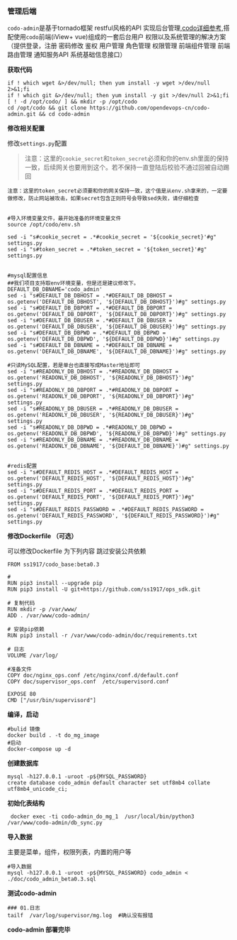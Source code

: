 ### 管理后端

`codo-admin`是基于tornado框架 restful风格的API 实现后台管理,[codo详细参考](https://github.com/opendevops-cn/codo-admin),搭配使用`codo`前端(iView+ vue)组成的一套后台用户 权限以及系统管理的解决方案（提供登录，注册 密码修改 鉴权 用户管理 角色管理 权限管理 前端组件管理 前端路由管理 通知服务API 系统基础信息接口）

**获取代码**

```shell
if ! which wget &>/dev/null; then yum install -y wget >/dev/null 2>&1;fi
if ! which git &>/dev/null; then yum install -y git >/dev/null 2>&1;fi
[ ! -d /opt/codo/ ] && mkdir -p /opt/codo
cd /opt/codo && git clone https://github.com/opendevops-cn/codo-admin.git && cd codo-admin
```
**修改相关配置**

修改`settings.py`配置

> 注意：这里的`cookie_secret`和`token_secret`必须和你的env.sh里面的保持一致，后续网关也要用到这个。若不保持一直登陆后校验不通过回被自动踢回

`注意：这里的token_secret必须要和你的网关保持一致，这个值是从env.sh拿来的，一定要做修改，防止网站被攻击，如果secret包含正则符号会导致sed失败，请仔细检查
`

```shell

#导入环境变量文件，最开始准备的环境变量文件
source /opt/codo/env.sh

sed -i "s#cookie_secret = .*#cookie_secret = '${cookie_secret}'#g" settings.py  
sed -i "s#token_secret = .*#token_secret = '${token_secret}'#g" settings.py     


#mysql配置信息
##我们项目支持取env环境变量，但是还是建议修改下。
DEFAULT_DB_DBNAME='codo_admin'
sed -i "s#DEFAULT_DB_DBHOST = .*#DEFAULT_DB_DBHOST = os.getenv('DEFAULT_DB_DBHOST', '${DEFAULT_DB_DBHOST}')#g" settings.py
sed -i "s#DEFAULT_DB_DBPORT = .*#DEFAULT_DB_DBPORT = os.getenv('DEFAULT_DB_DBPORT', '${DEFAULT_DB_DBPORT}')#g" settings.py
sed -i "s#DEFAULT_DB_DBUSER = .*#DEFAULT_DB_DBUSER = os.getenv('DEFAULT_DB_DBUSER', '${DEFAULT_DB_DBUSER}')#g" settings.py
sed -i "s#DEFAULT_DB_DBPWD = .*#DEFAULT_DB_DBPWD = os.getenv('DEFAULT_DB_DBPWD', '${DEFAULT_DB_DBPWD}')#g" settings.py
sed -i "s#DEFAULT_DB_DBNAME = .*#DEFAULT_DB_DBNAME = os.getenv('DEFAULT_DB_DBNAME', '${DEFAULT_DB_DBNAME}')#g" settings.py

#只读MySQL配置，若是单台也直接写成Master地址即可
sed -i "s#READONLY_DB_DBHOST = .*#READONLY_DB_DBHOST = os.getenv('READONLY_DB_DBHOST', '${READONLY_DB_DBHOST}')#g" settings.py
sed -i "s#READONLY_DB_DBPORT = .*#READONLY_DB_DBPORT = os.getenv('READONLY_DB_DBPORT', '${READONLY_DB_DBPORT}')#g" settings.py
sed -i "s#READONLY_DB_DBUSER = .*#READONLY_DB_DBUSER = os.getenv('READONLY_DB_DBUSER', '${READONLY_DB_DBUSER}')#g" settings.py
sed -i "s#READONLY_DB_DBPWD = .*#READONLY_DB_DBPWD = os.getenv('READONLY_DB_DBPWD', '${READONLY_DB_DBPWD}')#g" settings.py
sed -i "s#READONLY_DB_DBNAME = .*#READONLY_DB_DBNAME = os.getenv('READONLY_DB_DBNAME', '${DEFAULT_DB_DBNAME}')#g" settings.py


#redis配置
sed -i "s#DEFAULT_REDIS_HOST = .*#DEFAULT_REDIS_HOST = os.getenv('DEFAULT_REDIS_HOST', '${DEFAULT_REDIS_HOST}')#g" settings.py
sed -i "s#DEFAULT_REDIS_PORT = .*#DEFAULT_REDIS_PORT = os.getenv('DEFAULT_REDIS_PORT', '${DEFAULT_REDIS_PORT}')#g" settings.py
sed -i "s#DEFAULT_REDIS_PASSWORD = .*#DEFAULT_REDIS_PASSWORD = os.getenv('DEFAULT_REDIS_PASSWORD', '${DEFAULT_REDIS_PASSWORD}')#g" settings.py
```

**修改Dockerfile （可选）**

可以修改Dockerfile  为下列内容 跳过安装公共依赖

```
FROM ss1917/codo_base:beta0.3

#
RUN pip3 install --upgrade pip
RUN pip3 install -U git+https://github.com/ss1917/ops_sdk.git

# 复制代码
RUN mkdir -p /var/www/
ADD . /var/www/codo-admin/

# 安装pip依赖
RUN pip3 install -r /var/www/codo-admin/doc/requirements.txt

# 日志
VOLUME /var/log/

#准备文件
COPY doc/nginx_ops.conf /etc/nginx/conf.d/default.conf
COPY doc/supervisor_ops.conf  /etc/supervisord.conf

EXPOSE 80
CMD ["/usr/bin/supervisord"]
```



**编译，启动**

```shell
#bulid 镜像
docker build . -t do_mg_image
#启动
docker-compose up -d
```



**创建数据库**

```shell
mysql -h127.0.0.1 -uroot -p${MYSQL_PASSWORD}
create database codo_admin default character set utf8mb4 collate utf8mb4_unicode_ci;
```



**初始化表结构**

```
 docker exec -ti codo-admin_do_mg_1  /usr/local/bin/python3 /var/www/codo-admin/db_sync.py
```



**导入数据**

主要是菜单，组件，权限列表，内置的用户等

```
#导入数据
mysql -h127.0.0.1 -uroot -p${MYSQL_PASSWORD} codo_admin < ./doc/codo_admin_beta0.3.sql
```



**测试codo-admin**

```shell
### 01.日志
tailf  /var/log/supervisor/mg.log  #确认没有报错
```

**codo-admin 部署完毕**